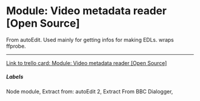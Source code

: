 # Module: Video metadata reader [Open Source]

From autoEdit. 
Used mainly for getting infos for making EDLs. 
wraps ffprobe. 

---

[Link to trello card: Module: Video metadata reader [Open Source]](https://trello.com/c/Ev4LqgAY)

##### Labels

Node module, Extract from: autoEdit 2, Extract From BBC Dialogger, 